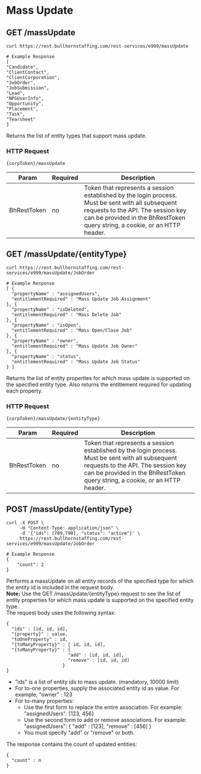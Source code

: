 # Mass Update

## <span class="tag">GET</span> /massUpdate

``` shell
curl https://rest.bullhornstaffing.com/rest-services/e999/massUpdate

# Example Response
[
"Candidate",
"ClientContact",
"ClientCorporation",
"JobOrder",
"JobSubmission",
"Lead",
"NPSUserInfo",
"Opportunity",
"Placement",
"Task",
"Tearsheet"
]
```
Returns the list of entity types that support mass update.

### HTTP Request

`{corpToken}/massUpdate`

Param | Required | Description
------ | -------- | -----
BhRestToken | no | Token that represents a session established by the login process. Must be sent with all subsequent requests to the API. The session key can be provided in the BhRestToken query string, a cookie, or an HTTP header.

## <span class="tag">GET</span> /massUpdate/{entityType}

``` shell
curl https://rest.bullhornstaffing.com/rest-services/e999/massUpdate/JobOrder

# Example Response
[ {
  "propertyName" : "assignedUsers",
  "entitlementRequired" : "Mass Update Job Assignment"
}, {
  "propertyName" : "isDeleted",
  "entitlementRequired" : "Mass Delete Job"
}, {
  "propertyName" : "isOpen",
  "entitlementRequired" : "Mass Open/Close Job"
}, {
  "propertyName" : "owner",
  "entitlementRequired" : "Mass Update Job Owner"
}, {
  "propertyName" : "status",
  "entitlementRequired" : "Mass Update Job Status"
} ]

```
 Returns the list of entity properties for which mass update is supported on the specified entity type. Also returns the entitlement required for updating each property.

### HTTP Request

`{corpToken}/massUpdate/{entityType}`

Param | Required | Description
------ | -------- | -----
BhRestToken | no | Token that represents a session established by the login process. Must be sent with all subsequent requests to the API. The session key can be provided in the BhRestToken query string, a cookie, or an HTTP header.

## <span class="tag">POST</span> /massUpdate/{entityType}

``` shell
curl -X POST \
     -H "Content-Type: application/json" \
     -d '{"ids": [789,790], "status": "active"}' \
     https://rest.bullhornstaffing.com/rest-services/e999/massUpdate/JobOrder

# Example Response
{
    "count": 2
}
```
Performs a massUpdate on all entity records of the specified type for which the entity id is included in the request body.
<br>
**Note:** Use the GET /massUpdate/{entityType} request to see the list of entity properties for which mass update is supported on the specified entity type.
<br>
The request body uses the following syntax:

```
{
  "ids" : [id, id, id],
  "{property}" : value,
  "toOneProperty" : id,
  "{toManyProperty}" : [ id, id, id],
  "{toManyProperty}" : {
                       "add" : [id, id, id],
                       "remove" : [id, id, id]
                     }
}
```
* "ids" is a list of entity ids to mass update. (mandatory, 10000 limit)
* For to-one properties, supply the associated entity id as value. For example, "owner" : 123
* For to-many properties:
  - Use the first form to replace the entire association. For example:
"assignedUsers": [123, 456]
  - Use the second form to add or remove associations. For example:
"assignedUsers": { "add" : [123], "remove" : [456] }
  - You must specify "add" or "remove" or both.

The response contains the count of updated entities:
```
{
  "count" : n
}
```